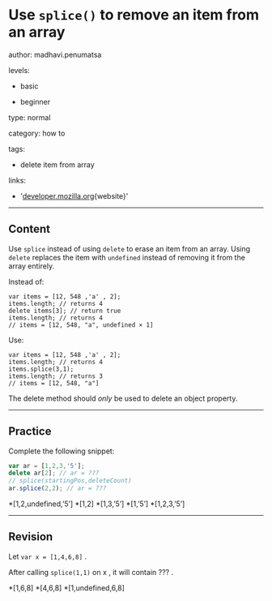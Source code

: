 # Use `splice()` to remove an item from an array
author: madhavi.penumatsa

levels:

  - basic

  - beginner

type: normal

category: how to

tags:

  - delete item from array

links:

  - '[developer.mozilla.org](https://developer.mozilla.org/){website}'

---
## Content

Use `splice` instead of using `delete` to erase an item from an array. Using `delete` replaces the item with `undefined` instead of removing it from the array entirely.

Instead of:
```
var items = [12, 548 ,'a' , 2];
items.length; // returns 4
delete items[3]; // return true 
items.length; // returns 4 
// items = [12, 548, "a", undefined × 1]
```

Use:
```
var items = [12, 548 ,'a' , 2]; 
items.length; // returns 4 
items.splice(3,1); 
items.length; // returns 3
// items = [12, 548, "a"]
```

The delete method should *only* be used to delete an object property.

---
## Practice

Complete the following snippet:
```javascript
var ar = [1,2,3,'5'];
delete ar[2]; // ar = ???
// splice(startingPos,deleteCount)
ar.splice(2,2); // ar = ???
```
*[1,2,undefined,’5’]
*[1,2]
*[1,3,’5’]
*[1,’5’]
*[1,2,3,’5’]

---
## Revision

Let `var x = [1,4,6,8]` .

After calling `splice(1,1)`  on x , it will contain ??? . 

*[1,6,8]
*[4,6,8]
*[1,undefined,6,8]